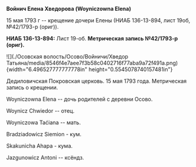 **Войнич Елена Хведорова (Woyniczowna Elena)**

15 мая 1793 г -- крещение дочери Елены (НИАБ 136-13-894, лист 19об,
№42/1793-р (ориг)).

**НИАБ 136-13-894:** Лист 19-об. **Метрическая запись №42/1793-р
(ориг).**

![](./Осовская волость/Осово/Войничи/Хведор Татьяна/media/8546f4e7aee7f3b58c0402716f77aba9a72f491a.png){width="6.496527777777778in"
height="0.5545078740157481in"}

Дедиловичская Покровская церковь. 15 мая 1793 года. Метрическая запись о
крещении.

Woyniczowna Elena -- дочь родителей с деревни Осовo.

Woynicz Chwiedor -- отец.

Woyniczowa Taćiana -- мать.

Bradziadowicz Siemion - кум.

Skakunicha Ahapa - кума.

Jazgunowicz Antoni -- ксёндз.
